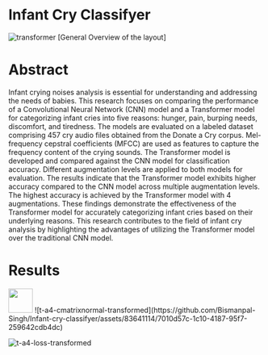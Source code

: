 # Infant Cry Classifyer
![transformer](https://github.com/Bismanpal-Singh/Infant-cry-classifyer/assets/83641114/52dc66e5-fbdf-4008-81e7-e389a156792a)
 [General Overview of the layout]
# Abstract 

Infant crying noises analysis is essential for understanding and addressing the needs of babies. This research focuses on comparing the performance of a Convolutional Neural Network (CNN) model and a Transformer model for categorizing infant cries into five reasons: hunger, pain, burping needs, discomfort, and tiredness. The models are evaluated on a labeled dataset comprising 457 cry audio files obtained from the Donate a Cry corpus. Mel-frequency cepstral coefficients (MFCC) are used as features to capture the frequency content of the crying sounds. The Transformer model is developed and compared against the CNN model for classification accuracy. Different augmentation levels are applied to both models for evaluation. The results indicate that the Transformer model exhibits higher accuracy compared to the CNN model across multiple augmentation levels. The highest accuracy is achieved by the Transformer model with 4 augmentations. These findings demonstrate the effectiveness of the Transformer model for accurately categorizing infant cries based on their underlying reasons. This research contributes to the field of infant cry analysis by highlighting the advantages of utilizing the Transformer model over the traditional CNN model.

# Results 
<img src="[https://github.com/favicon.ico](https://github.com/Bismanpal-Singh/Infant-cry-classifyer/assets/83641114/a8467dcf-9a42-4e91-b7f7-1d768c348bb2)" width="48">
![t-a4-cmatrixnormal-transformed](https://github.com/Bismanpal-Singh/Infant-cry-classifyer/assets/83641114/7010d57c-1c10-4187-95f7-259642cdb4dc)

![t-a4-loss-transformed](https://github.com/Bismanpal-Singh/Infant-cry-classifyer/assets/83641114/d555289a-5335-4fdc-bc81-0ea726e9c65d)


